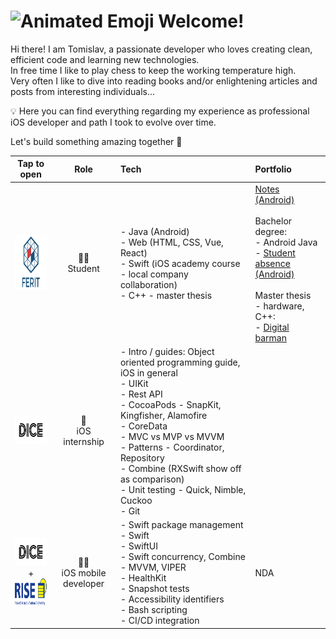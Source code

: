 # <img src="https://iam-weijie.github.io/wave/hand-emoji.svg" alt="Animated Emoji"> Welcome!

Hi there! I am Tomislav, a passionate developer who loves creating clean, efficient code and learning new technologies.<br>
In free time I like to play chess to keep the working temperature high.<br> 
Very often I like to dive into reading books and/or enlightening articles and posts from interesting individuals...

💡 Here you can find everything regarding my experience as professional iOS developer and path I took to evolve over time.
 
Let's build something amazing together 🚀

<p align="center">

</p>

| Tap to open | Role | Tech | Portfolio |
|:----------------:|:----------------:|:----------------|:----------------|
| [<img src="/ferit_logo.png" alt="Logo" width="88" height="88">](https://www.ferit.unios.hr/) | 👨‍🎓<br>Student | - Java (Android)<br>- Web (HTML, CSS, Vue, React)<br>- Swift (iOS academy course - local company collaboration)<br>- C++ - master thesis | [Notes (Android)](https://github.com/TomislavGelesic/Notes---android-app)<br><br>Bachelor degree:<br>- Android Java<br>- [Student absence (Android)](https://github.com/TomislavGelesic/StudentAbsence---android-app)<br><br>Master thesis<br>- hardware, C++:<br>- [Digital barman](https://repozitorij.etfos.hr/islandora/object/etfos:3321) |
| [<img src="/dice_logo.svg" alt="Logo" width="88" height="44">](https://www.linkedin.com/company/dice-digital-innovation-center/posts/?feedView=all) | 🌱<br>iOS internship | - Intro / guides: Object oriented programming guide, iOS in general<br>- UIKit<br>- Rest API<br>- CocoaPods - SnapKit, Kingfisher, Alamofire<br>- CoreData<br>- MVC vs MVP vs MVVM<br>- Patterns - Coordinator, Repository<br>- Combine (RXSwift show off as comparison)<br>- Unit testing - Quick, Nimble, Cuckoo<br>- Git | |
| [<img src="/dice_logo.svg" alt="Logo" width="88" height="44">](https://www.linkedin.com/company/dice-digital-innovation-center/posts/?feedView=all) <br>+<br> [<img src="/rise_logo.png" alt="Logo" width="88" height="44">](https://www.rise-world.com/) | 👨‍💻<br>iOS mobile developer | - Swift package management<br>- Swift<br>- SwiftUI<br>- Swift concurrency, Combine<br>- MVVM, VIPER<br>- HealthKit<br>- Snapshot tests<br>- Accessibility identifiers<br>- Bash scripting<br>- CI/CD integration | NDA |

